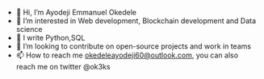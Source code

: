 - 👋 Hi, I’m Ayodeji Emmanuel Okedele
- 👀 I’m interested in Web development, Blockchain development and Data science
- 🌱 I write Python,SQL 
- 💞️ I’m looking to contribute on open-source projects and work in teams 
- 📫 How to reach me okedeleayodeji60@outlook.com, you can also reach me on twitter @ok3ks

<!---
Ok3ks/Ok3ks is a ✨ special ✨ repository because its `README.md` (this file) appears on your GitHub profile.
You can click the Preview link to take a look at your changes.
--->

